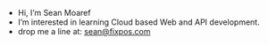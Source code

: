 - Hi, I’m Sean Moaref
- I’m interested in learning Cloud based Web and API development.
- drop me a line at: sean@fixpos.com

<!---
smoaref/smoaref is a ✨ special ✨ repository because its `README.md` (this file) appears on your GitHub profile.
You can click the Preview link to take a look at your changes.
--->
